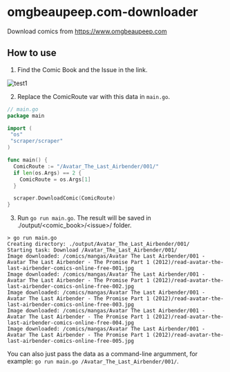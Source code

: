 # omgbeaupeep.com-downloader
Download comics from https://www.omgbeaupeep.com

## How to use
1. Find the Comic Book and the Issue in the link.

![test1](https://github.com/user-attachments/assets/bffb32ea-083f-4383-9fbb-ed147c3097fc)

2. Replace the ComicRoute var with this data in `main.go`.

``` go
// main.go
package main

import (
 "os"
 "scraper/scraper"
)

func main() { 
  ComicRoute := "/Avatar_The_Last_Airbender/001/"
  if len(os.Args) == 2 {
    ComicRoute = os.Args[1]
  }

  scraper.DownloadComic(ComicRoute)
}
```

3. Run `go run main.go`. The result will be saved in ./output/\<comic_book\>/\<issue\>/ folder.

``` 
> go run main.go 
Creating directory: ./output/Avatar_The_Last_Airbender/001/
Starting task: Download /Avatar_The_Last_Airbender/001/
Image downloaded: /comics/mangas/Avatar The Last Airbender/001 - Avatar The Last Airbender - The Promise Part 1 (2012)/read-avatar-the-last-airbender-comics-online-free-001.jpg
Image downloaded: /comics/mangas/Avatar The Last Airbender/001 - Avatar The Last Airbender - The Promise Part 1 (2012)/read-avatar-the-last-airbender-comics-online-free-002.jpg
Image downloaded: /comics/mangas/Avatar The Last Airbender/001 - Avatar The Last Airbender - The Promise Part 1 (2012)/read-avatar-the-last-airbender-comics-online-free-003.jpg
Image downloaded: /comics/mangas/Avatar The Last Airbender/001 - Avatar The Last Airbender - The Promise Part 1 (2012)/read-avatar-the-last-airbender-comics-online-free-004.jpg
Image downloaded: /comics/mangas/Avatar The Last Airbender/001 - Avatar The Last Airbender - The Promise Part 1 (2012)/read-avatar-the-last-airbender-comics-online-free-005.jpg
```

You can also just pass the data as a command-line argumment, for example: `go run main.go /Avatar_The_Last_Airbender/001/`.

